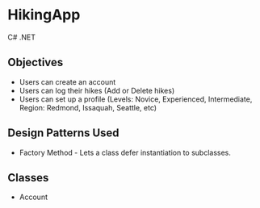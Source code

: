 # HikingApp
C# .NET

Objectives
-
- Users can create an account
- Users can log their hikes (Add or Delete hikes)
- Users can set up a profile (Levels: Novice, Experienced, Intermediate, Region: Redmond, Issaquah, Seattle, etc)

Design Patterns Used
-
- Factory Method - Lets a class defer instantiation to subclasses.

Classes
-
- Account

